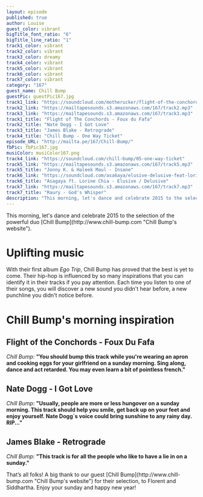 ```yaml
---
layout: episode
published: true
author: Louise
guest_color: vibrant
bigTitle_font_ratio: "6"
bigTitle_line_ratio: "1"
track1_color: vibrant
track2_color: vibrant
track3_color: dreamy
track4_color: vibrant
track5_color: vibrant
track6_color: vibrant
track7_color: vibrant
category: "167"
guest_name: Chill Bump
guestPic: guestPic167.jpg
track1_link: "https://soundcloud.com/motherucker/flight-of-the-conchords-foux"
track2_link: "https://mailtapesounds.s3.amazonaws.com/167/track2.mp3"
track3_link: "https://mailtapesounds.s3.amazonaws.com/167/track3.mp3"
track1_title: "Flight of The Conchords - Foux du Fafa"
track2_title: "Nate Dogg - I Got Love"
track3_title: "James Blake - Retrograde"
track4_title: "Chill Bump - One Way Ticket"
episode_URL: "http://mailta.pe/167/Chill-Bump/"
fbPic: fbPic167.jpg
musiColor: musiColor167.png
track4_link: "https://soundcloud.com/chill-bump/05-one-way-ticket"
track5_link: "https://mailtapesounds.s3.amazonaws.com/167/track5.mp3"
track5_title: "Jonny K. & Haleek Maul - Insane"
track6_link: "https://soundcloud.com/asa6aya/elusive-delusive-feat-lorine-chia"
track6_title: "Asagaya ft. Lorine Chia - Elusive / Delusive"
track7_link: "https://mailtapesounds.s3.amazonaws.com/167/track7.mp3"
track7_title: "Raury - God's Whisper"
description: "This morning, let's dance and celebrate 2015 to the selection of the powerful duo Chill Bump."
---
```


<p id="introduction">
This morning, let's dance and celebrate 2015 to the selection of the powerful duo [Chill Bump](http://www.chill-bump.com "Chill Bump's website").</p>
 
# Uplifting music

With their first album _Ego Trip_, Chill Bump has proved that the best is yet to come. Their hip-hop is influenced by so many inspirations that you can identify it in their tracks if you pay attention. Each time you listen to one of their songs, you will discover a new sound you didn't hear before, a new punchline you didn't notice before.
 
# Chill Bump's morning inspiration
 
## Flight of the Conchords - Foux Du Fafa
_Chill Bump:_ **"**You should bump this track while you're wearing an apron and cooking eggs for your girlfriend on a sunday morning. Sing along, dance and act retarded. You may even learn a bit of pointless french.**"**
 
## Nate Dogg - I Got Love
_Chill Bump:_ **"**Usually, people are more or less hungover on a sunday morning. This track should help you smile, get back up on your feet and enjoy yourself. Nate Dogg´s voice could bring sunshine to any rainy day. RIP...**"**
 
## James Blake - Retrograde
_Chill Bump:_ **"**This track is for all the people who like to have a lie in on a sunday.**"** 
 
<p id="outroduction">
That’s all folks! A big thank to our guest [Chill Bump](http://www.chill-bump.com "Chill Bump's website") for their selection, to Florent and Siddhartha. Enjoy your sunday and happy new year!
</p>